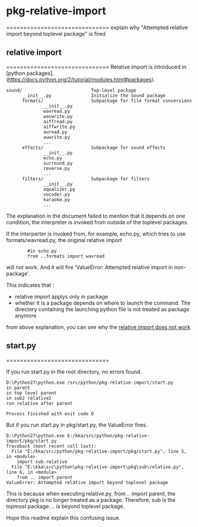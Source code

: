 # pkg-relative-import
==============================
explain why "Attempted relative import beyond toplevel package" is fired

## relative import
==============================
Relative import is introduced in [python packages].(https://docs.python.org/2/tutorial/modules.html#packages).

```
sound/                          Top-level package
      __init__.py               Initialize the sound package
      formats/                  Subpackage for file format conversions
              __init__.py
              wavread.py
              wavwrite.py
              aiffread.py
              aiffwrite.py
              auread.py
              auwrite.py
              ...
      effects/                  Subpackage for sound effects
              __init__.py
              echo.py
              surround.py
              reverse.py
              ...
      filters/                  Subpackage for filters
              __init__.py
              equalizer.py
              vocoder.py
              karaoke.py
              ...
```

The explanation in the document failed to mention that it depends on one condition, the interpreter is invoked from outside of the toplevel packages.

If the interperter is invoked from, for example, echo.py, which tries to use formats/wavread.py, the original relative import
```
        #in echo.py
        from ..formats import wavread
```
will not work. And it will fire 'ValueError: Attempted relative import in non-package'.

This indicates that :
 * relative import applys only in package
 * whether it is a package depends on where to launch the command. The directory containing the launching python file is not treated as package anymore

from above explanation, you can see why the [relative import does not work](http://stackoverflow.com/questions/1918539/can-anyone-explain-pythons-relative-imports#)


## start.py
==============================

If you run start.py in the root directory, no errors found.
```
D:\Python27\python.exe /src/python/pkg-relative-import/start.py
in parent
in top level parent
in sub2 relative2
run relative after parent

Process finished with exit code 0

```

But if you run start.py in pkg/start.py, the ValueError fires.

```
D:\Python27\python.exe E:/kka/src/python/pkg-relative-import/pkg/start.py
Traceback (most recent call last):
  File "E:/kka/src/python/pkg-relative-import/pkg/start.py", line 5, in <module>
    import sub.relative
  File "E:\kka\src\python\pkg-relative-import\pkg\sub\relative.py", line 6, in <module>
    from .. import parent
ValueError: Attempted relative import beyond toplevel package

```

This is because when executing relative.py, from .. import parent, the directory pkg is no longer treated as a package. Therefore, sub is the topmost package. .. is beyond toplevel package.

Hope this readme explain this confusing issue.


